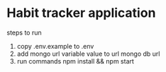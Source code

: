 # Habit tracker application

steps to run 
1. copy .env.example to .env
2. add mongo url variable value to url mongo db url
3. run commands npm install && npm start